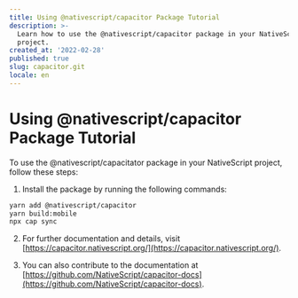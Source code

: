 ```yaml
---
title: Using @nativescript/capacitor Package Tutorial
description: >-
  Learn how to use the @nativescript/capacitor package in your NativeScript
  project.
created_at: '2022-02-28'
published: true
slug: capacitor.git
locale: en
---
```


# Using @nativescript/capacitor Package Tutorial

To use the @nativescript/capacitator package in your NativeScript project, follow these steps:

1. Install the package by running the following commands:
```bash
yarn add @nativescript/capacitor
yarn build:mobile
npx cap sync
```

2. For further documentation and details, visit [https://capacitor.nativescript.org/](https://capacitor.nativescript.org/).

3. You can also contribute to the documentation at [https://github.com/NativeScript/capacitor-docs](https://github.com/NativeScript/capacitor-docs).
```
